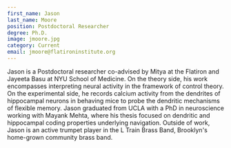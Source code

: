 ```yaml
---
first_name: Jason
last_name: Moore
position: Postdoctoral Researcher
degree: Ph.D.
image: jmoore.jpg
category: Current
email: jmoore@flatironinstitute.org
---
```

<!-- bio below -->
Jason is a Postdoctoral researcher co-advised by Mitya at the Flatiron and Jayeeta Basu at NYU School of Medicine. On the theory side, his work encompasses interpreting neural activity in the framework of control theory. On the experimental side, he records calcium activity from the dendrites of hippocampal neurons in behaving mice to probe the dendritic mechanisms of flexible memory. Jason graduated from UCLA with a PhD in neuroscience working with Mayank Mehta, where his thesis focused on dendritic and hippocampal coding properties underlying navigation. Outside of work, Jason is an active trumpet player in the L Train Brass Band, Brooklyn's home-grown community brass band.
